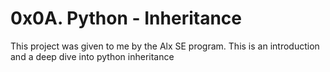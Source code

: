 # 0x0A. Python - Inheritance
This project was given to me by the Alx SE program. This is an introduction and a deep dive into python inheritance
